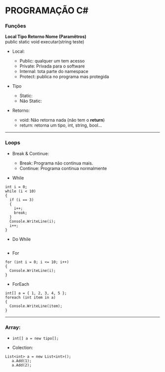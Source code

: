 # PROGRAMAÇÃO C#

### Funções
**Local   Tipo Retorno Nome (Paramêtros)** <br>
public static void executar(string teste)

* Local: 
   * Public: qualquer um tem acesso
   * Private: Privada para o software
   * Internal: tota parte do namespace
   * Protect: publica no programa mas protegida
   
* Tipo
   * Static:
   * Não Static:
   
* Retorno:
   * void: Não retorna nada (não tem o **return**)
   * return: retorna um tipo, int, string, bool...
   
<hr>

### Loops
* Break & Continue:
   * Break: Programa não continua mais.
   * Continue: Programa continua normalmente
   
* While 
```
int i = 0;
while (i < 10)
{
  if (i == 3)
  {
    i++;
    break;
  }
  Console.WriteLine(i);
  i++;
}
```

* Do While
```

```

* For
```
for (int i = 0; i <= 10; i++)
{
  Console.WriteLine(i);
}
```

* ForEach
```
int[] a = { 1, 2, 3, 4, 5 };
foreach (int item in a)
{
  Console.WriteLine(item);
}
```

<hr>

### Array:
* `int[] a = new tipo[];`

* Colection:
```
List<int> a = new List<int>();
   a.Add(1);
   a.Add(2);
```
